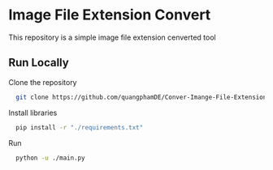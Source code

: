 
# Image File Extension Convert 

This repository is a simple image file extension cenverted tool 


## Run Locally

Clone the repository

```bash
  git clone https://github.com/quangphamDE/Conver-Imange-File-Extension-Tool.git
```

Install libraries

```bash
  pip install -r "./requirements.txt"
```

Run 
```bash
  python -u ./main.py
```

